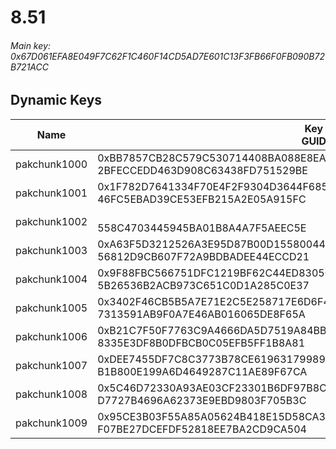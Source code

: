 # 8.51

###### *Main key: 0x67D061EFA8E049F7C62F1C460F14CD5AD7E601C13F3FB66F0FB090B72B721ACC*

## Dynamic Keys

| Name         | Key<br/>GUID                                                                                            |
|--------------|---------------------------------------------------------------------------------------------------------|
| pakchunk1000 | 0xBB7857CB28C579C530714408BA088E8EAC122619E1CBF725BAF2C1C25521482E<br/>2BFECCEDD463D908C63438FD751529BE |
| pakchunk1001 | 0x1F782D7641334F70E4F2F9304D3644F68503A09132EAF99F423D630E8E39DE06<br/>46FC5EBAD39CE53EFB215A2E05A915FC |
| pakchunk1002 | <br/>558C4703445945BA01B8A4A7F5AEEC5E                                                                   |
| pakchunk1003 | 0xA63F5D3212526A3E95D87B00D15580044EC2B38F9E101CF529EC77E3481A7CAF<br/>56812D9CB607F72A9BDBADEE44ECCD21 |
| pakchunk1004 | 0x9F88FBC566751DFC1219BF62C44ED8305C91B138E5DE08C95436498FB5B2E2BB<br/>5B26536B2ACB973C651C0D1A285C0E37 |
| pakchunk1005 | 0x3402F46CB5B5A7E71E2C5E258717E6D6F40F68C96FF1E34F3FAB538B34D910DD<br/>7313591AB9F0A7E46AB016065DE8F65A |
| pakchunk1006 | 0xB21C7F50F7763C9A4666DA5D7519A84BB468B1B10ED0C96C68D6FEF5A69047D8<br/>8335E3DF8B0DFBCB0C05EFB5FF1B8A81 |
| pakchunk1007 | 0xDEE7455DF7C8C3773B78CE61963179989400DFA15B5B63DE17C1B1D53703D6F7<br/>B1B800E199A6D4649287C11AE89F67CA |
| pakchunk1008 | 0x5C46D72330A93AE03CF23301B6DF97B8CB7E35A3885A5BDFA56F61EE2FDD1653<br/>D7727B4696A62373E9EBD9803F705B3C |
| pakchunk1009 | 0x95CE3B03F55A85A05624B418E15D58CA3CC93C8E71544AC89C36AA7703E3BF68<br/>F07BE27DCEFDF52818EE7BA2CD9CA504 |

